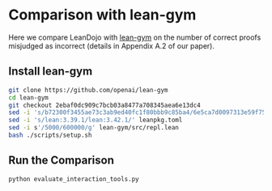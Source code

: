 # Comparison with lean-gym 

Here we compare LeanDojo with [lean-gym](https://github.com/openai/lean-gym) on the number of correct proofs misjudged as incorrect (details in Appendix A.2 of our paper).


## Install lean-gym

```bash
git clone https://github.com/openai/lean-gym
cd lean-gym
git checkout 2ebaf0dc909c7bcb03a8477a708345aea6e13dc4
sed -i 's/b72300f3455ae73c3ab9ed40fc1f80bbb9c85ba4/6e5ca7d0097313e59f7533a42e3ea5197484c775/' leanpkg.toml
sed -i 's/lean:3.39.1/lean:3.42.1/' leanpkg.toml
sed -i s'/5000/600000/g' lean-gym/src/repl.lean
bash ./scripts/setup.sh
```


## Run the Comparison

```bash
python evaluate_interaction_tools.py
```